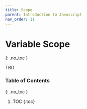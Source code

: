 ```yaml
---
title: Scope
parent: Introduction to Javascript
nav_order: 11
---
```


<!--prettier-ignore-start-->
# Variable Scope
{: .no_toc }

TBD

### Table of Contents
{: .no_toc }

1. TOC
{:toc}

<!--prettier-ignore-end-->
